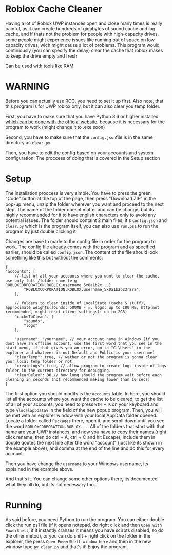 # Roblox Cache Cleaner
Having a lot of Roblox UWP instances open and close many times is really painful, as it can create hundreds of gigabytes of sound cache and log cache, and if thats not the problem for people with high-capacity drives, some people might experience issues like running out of space on low capacity drives, wich might cause a lot of problems. This program would continiously (you can specify the delay) clear the cache that roblox makes to keep the drive empty and fresh

Can be used with tools like [RAM](https://github.com/ic3w0lf22/Roblox-Account-Manager)

# WARNING
Before you can actually use RCC, you need to set it up first.
Also note, that this program is for UWP roblox only, but it can also clear you temp folder.

First, you have to make sure that you have Python 3.6 or higher installed, [which can be done with the official website](https://www.python.org/), because it is necessary for the program to work (might change it to .exe soon)

Second, you have to make sure that the ```config.json```file is in the same directory as ```clear.py```

Then, you have to edit the config based on your accounts and system configuration. The proccess of doing that is covered in the Setup section

# Setup
The installation proccess is very simple. You have to press the green "Code" button at the top of the page, then press "Download ZIP" in the pop-up menu, unzip the folder wherever you want and proceed to the next step. The name of the folder doesnt matter and can be change, but its highly recommended for it to have english characters only to avoid any potential issues. The folder should containt 2 main files, it's ```config.json``` and ```clear.py``` which is the program itself, you can also use ```run.ps1``` to run the program by just double clicking it

Changes are have to made to the config file in order for the program to work. The config file already comes with the program and as specified earlier, should be called ```config.json```. The content of the file should look something like this but without the comments:

```jsonc
{
"accounts": [ 
    // list of all your accounts where you want to clear the cache, use only full /folder name (e.g ROBLOXCORPORATION.ROBLOX.username_5x0a1b2c...)
        "ROBLOXCORPORATION.ROBLOX.username_5x0a1b2b23r2r2",
    ],

    // folders to clean inside of LocalState (cache & stuff), approximate weights(sounds: 500MB - ∞, logs: up to 100 MB, http(not recommended, might reset client settings): up to 2GB)
    "cacheToClean": [
        "sounds",
        "logs"
    ],

    "username": "yourname", // your account name in Windows (if you dont have an offline account, use the first word that you see in the start menu, if that gives you an error, go to "C:\Users" in the explorer and whatever is not Default and Public is your username)
    "clearTemp": true, // wether or not the program is gonna clear your local temp folder or not
    "createLogs": true, // allow program to create logs inside of logs folder in the current directory for debugging.
    "clearDelay": 30 // how long should the program wait before each cleaning in seconds (not recommended making lower than 10 secs)
}
```

The first option you should modify is the ```accounts``` table. In here, you should list all the accounts where you want the cache to be cleared, to get the list of all of your accounts, you need to press ```WIN + R``` on your keyboard and type ```%localappdata%``` in the field of the new popup program. Then, you will be met with an explorer window with your local AppData folder opened. Locate a folder called ```Packages``` there, open it, and scroll down until you see the word ```ROBLOXCORPORATION.ROBLOX...```. All of the folders that start with that name are your UWP instances, and now you have to copy their names (right click rename, then do ctrl + A, ctrl + C and hit Escape), include them in double qoutes the next line after the word "account" (just like its shown in the example above), and comma at the end of the line and do this for every account.

Then you have change the ```username``` to your Windows username, its explained in the example above.

And that's it. You can change some other options there, its documented what they all do, but its not necessary tho.

# Running
As said before, you need Python to run the program. You can either double click the run.ps1 file (if it opens notepad, do right click and then ```Open with PowerShell```, if it instantly crahses it means you have scirpts disabled, so do the other metod), or you can do shift + right click on the folder in the explorer, the press ```Open PowerShell window here``` and then in the new window type ```py clear.py``` and that's it! Enjoy the program.
